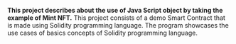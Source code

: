 **This project describes about the use of Java Script object by taking the example of Mint NFT.**
This project consists of a demo Smart Contract that is made using Solidity programming language. The program showcases the use cases of basics concepts of Solidity programming language.
